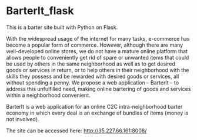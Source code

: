 # BarterIt_flask
This is a barter site built with Python on Flask.

With the widespread usage of the internet for many tasks, e-commerce has become a popular form of commerce. However, although there are many well-developed online stores, we do not have a mature online platform that allows people to conveniently get rid of spare or unwanted items that could be used by others in the same neighborhood as well as to get desired goods or services in return, or to help others in their neighborhood with the skills they possess and be rewarded with desired goods or services, all without spending a penny. We propose a web application – BarterIt – to address this unfulfilled need, making online bartering of goods and services within a neighborhood convenient. 

BarterIt is a web application for an online C2C intra-neighborhood barter economy in which every deal is an exchange of bundles of items (money is not involved).

The site can be accessed here: http://35.227.66.161:8008/


